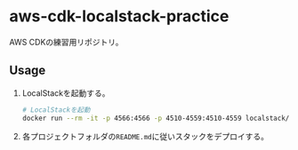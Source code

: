 # aws-cdk-localstack-practice

AWS CDKの練習用リポジトリ。

## Usage

1. LocalStackを起動する。

    ```bash
    # LocalStackを起動
    docker run --rm -it -p 4566:4566 -p 4510-4559:4510-4559 localstack/localstack
    ```

2. 各プロジェクトフォルダの`README.md`に従いスタックをデプロイする。
